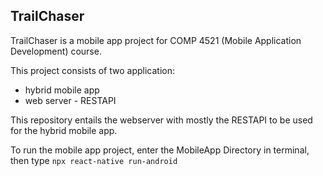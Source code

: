 ## TrailChaser
TrailChaser is a mobile app project for COMP 4521 (Mobile Application Development) course. 

This project consists of two application:
- hybrid mobile app
- web server - RESTAPI

This repository entails the webserver with mostly the RESTAPI to be used for the hybrid mobile app.

To run the mobile app project,
enter the MobileApp Directory in terminal, then type `npx react-native run-android`